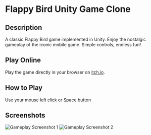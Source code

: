 # Flappy Bird Unity Game Clone

## Description
A classic Flappy Bird game implemented in Unity. Enjoy the nostalgic gameplay of the iconic mobile game. Simple controls, endless fun!

## Play Online
Play the game directly in your browser on [itch.io](https://barschtalman.itch.io/my-flappy-bird).

## How to Play
Use your mouse left click or Space button

## Screenshots
![Gameplay Screenshot 1]([Screenshots/screenshot1.png](https://github.com/bar-schtalman/flappyBird/blob/c1ae65459350405c7ee62bc4044eb3bd7f3bd596/Screenshots/screenshot2.PNG)https://github.com/bar-schtalman/flappyBird/blob/c1ae65459350405c7ee62bc4044eb3bd7f3bd596/Screenshots/screenshot2.PNG)
![Gameplay Screenshot 2](Screenshots/screenshot2.png)

